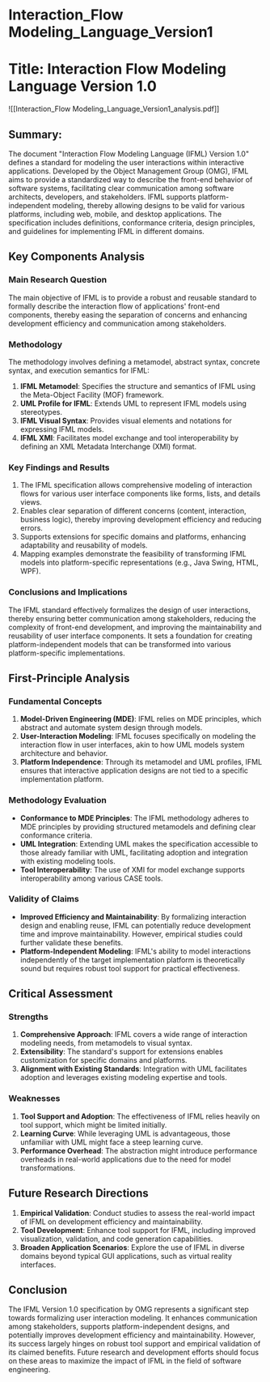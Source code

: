 # Interaction_Flow Modeling_Language_Version1

# Title: Interaction Flow Modeling Language Version 1.0
![[Interaction_Flow Modeling_Language_Version1_analysis.pdf]]

## Summary:
The document "Interaction Flow Modeling Language (IFML) Version 1.0" defines a standard for modeling the user interactions within interactive applications. Developed by the Object Management Group (OMG), IFML aims to provide a standardized way to describe the front-end behavior of software systems, facilitating clear communication among software architects, developers, and stakeholders. IFML supports platform-independent modeling, thereby allowing designs to be valid for various platforms, including web, mobile, and desktop applications. The specification includes definitions, conformance criteria, design principles, and guidelines for implementing IFML in different domains.

## Key Components Analysis

### Main Research Question
The main objective of IFML is to provide a robust and reusable standard to formally describe the interaction flow of applications' front-end components, thereby easing the separation of concerns and enhancing development efficiency and communication among stakeholders.

### Methodology

The methodology involves defining a metamodel, abstract syntax, concrete syntax, and execution semantics for IFML:

1. **IFML Metamodel**: Specifies the structure and semantics of IFML using the Meta-Object Facility (MOF) framework.
2. **UML Profile for IFML**: Extends UML to represent IFML models using stereotypes.
3. **IFML Visual Syntax**: Provides visual elements and notations for expressing IFML models.
4. **IFML XMI**: Facilitates model exchange and tool interoperability by defining an XML Metadata Interchange (XMI) format.

### Key Findings and Results

1. The IFML specification allows comprehensive modeling of interaction flows for various user interface components like forms, lists, and details views.
2. Enables clear separation of different concerns (content, interaction, business logic), thereby improving development efficiency and reducing errors.
3. Supports extensions for specific domains and platforms, enhancing adaptability and reusability of models.
4. Mapping examples demonstrate the feasibility of transforming IFML models into platform-specific representations (e.g., Java Swing, HTML, WPF).

### Conclusions and Implications

The IFML standard effectively formalizes the design of user interactions, thereby ensuring better communication among stakeholders, reducing the complexity of front-end development, and improving the maintainability and reusability of user interface components. It sets a foundation for creating platform-independent models that can be transformed into various platform-specific implementations.

## First-Principle Analysis

### Fundamental Concepts
1. **Model-Driven Engineering (MDE)**: IFML relies on MDE principles, which abstract and automate system design through models.
2. **User-Interaction Modeling**: IFML focuses specifically on modeling the interaction flow in user interfaces, akin to how UML models system architecture and behavior.
3. **Platform Independence**: Through its metamodel and UML profiles, IFML ensures that interactive application designs are not tied to a specific implementation platform.

### Methodology Evaluation

- **Conformance to MDE Principles**: The IFML methodology adheres to MDE principles by providing structured metamodels and defining clear conformance criteria.
- **UML Integration**: Extending UML makes the specification accessible to those already familiar with UML, facilitating adoption and integration with existing modeling tools.
- **Tool Interoperability**: The use of XMI for model exchange supports interoperability among various CASE tools.

### Validity of Claims

- **Improved Efficiency and Maintainability**: By formalizing interaction design and enabling reuse, IFML can potentially reduce development time and improve maintainability. However, empirical studies could further validate these benefits.
- **Platform-Independent Modeling**: IFML's ability to model interactions independently of the target implementation platform is theoretically sound but requires robust tool support for practical effectiveness.

## Critical Assessment

### Strengths

1. **Comprehensive Approach**: IFML covers a wide range of interaction modeling needs, from metamodels to visual syntax.
2. **Extensibility**: The standard's support for extensions enables customization for specific domains and platforms.
3. **Alignment with Existing Standards**: Integration with UML facilitates adoption and leverages existing modeling expertise and tools.

### Weaknesses

1. **Tool Support and Adoption**: The effectiveness of IFML relies heavily on tool support, which might be limited initially.
2. **Learning Curve**: While leveraging UML is advantageous, those unfamiliar with UML might face a steep learning curve.
3. **Performance Overhead**: The abstraction might introduce performance overheads in real-world applications due to the need for model transformations.

## Future Research Directions

1. **Empirical Validation**: Conduct studies to assess the real-world impact of IFML on development efficiency and maintainability.
2. **Tool Development**: Enhance tool support for IFML, including improved visualization, validation, and code generation capabilities.
3. **Broaden Application Scenarios**: Explore the use of IFML in diverse domains beyond typical GUI applications, such as virtual reality interfaces.

## Conclusion

The IFML Version 1.0 specification by OMG represents a significant step towards formalizing user interaction modeling. It enhances communication among stakeholders, supports platform-independent designs, and potentially improves development efficiency and maintainability. However, its success largely hinges on robust tool support and empirical validation of its claimed benefits. Future research and development efforts should focus on these areas to maximize the impact of IFML in the field of software engineering.